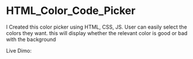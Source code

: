 # HTML_Color_Code_Picker
I Created this color picker using HTML, CSS, JS. User can easily select the colors they want. this will display whether the relevant color is good or bad with the background  

Live Dimo: 
